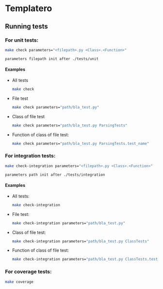 # Templatero


## Running  tests

### For unit tests:

```sh
make check parameters="<filepath>.py <Class>.<Function>"
```
`parameters filepath init after ./tests/unit`

#### Examples

- All tests
  ```sh
  make check
  ```

- File test
  ```sh
  make check parameters="path/bla_test.py"
  ```

- Class of file test
  ```sh
  make check parameters="path/bla_test.py ParsingTests"
  ```

- Function of class of file test:
  ```sh
  make check parameters="path/bla_test.py ParsingTests.test_name"
  ```

### For integration tests:

```sh
make check-integration parameters="<filepath>.py <Class>.<Function>"
```
`parameters path init after ./tests/integration`

#### Examples

- All tests:
  ```sh
  make check-integration
  ```

- File test:
  ```sh
  make check-integration parameters="path/bla_test.py"
  ```

- Class of file test:
  ```sh
  make check-integration parameters="path/bla_test.py ClassTests"
  ```

- Function of class of file test:
  ```sh
  make check-integration parameters="path/bla_test.py ClassTests.test_name"
  ```

### For coverage tests:

```sh
make coverage
